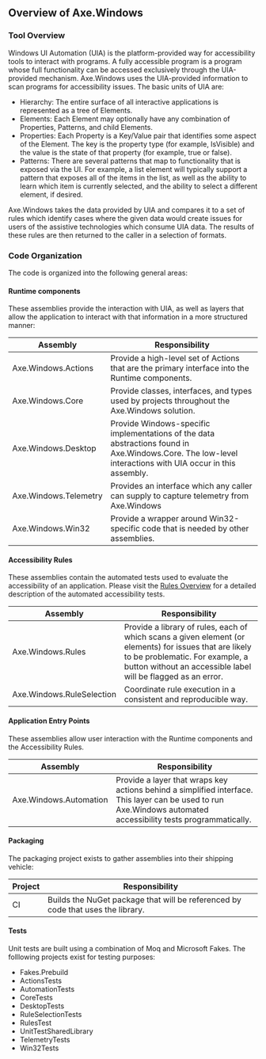 <!-- Copyright (c) Microsoft Corporation. All rights reserved.
     Licensed under the MIT License. -->
     
## Overview of Axe.Windows

### Tool Overview

Windows UI Automation (UIA) is the platform-provided way for accessibility tools to interact with programs. A fully accessible program is a program whose full functionality can be accessed exclusively through the UIA-provided mechanism. Axe.Windows uses the UIA-provided information to scan programs for accessibility issues. The basic units of UIA are:

- Hierarchy: The entire surface of all interactive applications is represented as a tree of Elements.
- Elements: Each Element may optionally have any combination of Properties, Patterns, and child Elements.
- Properties: Each Property is a Key/Value pair that identifies some aspect of the Element. The key is the property type (for example, IsVisible) and the value is the state of that property (for example, true or false).
- Patterns: There are several patterns that map to functionality that is exposed via the UI. For example, a list element will typically support a pattern that exposes all of the items in the list, as well as the ability to learn which item is currently selected, and the ability to select a different element, if desired.

Axe.Windows takes the data provided by UIA and compares it to a set of rules which identify cases where the given data would create issues for users of the assistive technologies which consume UIA data. The results of these rules are then returned to the caller in a selection of formats.

### Code Organization
The code is organized into the following general areas:

#### Runtime components
These assemblies provide the interaction with UIA, as well as layers that allow the application to interact with that information in a more structured manner:

Assembly | Responsibility
--- | ---
Axe.Windows.Actions | Provide a high-level set of Actions that are the primary interface into the Runtime components.
Axe.Windows.Core | Provide classes, interfaces, and types used by projects throughout the Axe.Windows solution.
Axe.Windows.Desktop | Provide Windows-specific implementations of the data abstractions found in Axe.Windows.Core. The low-level interactions with UIA occur in this assembly.
Axe.Windows.Telemetry | Provides an interface which any caller can supply to capture telemetry from Axe.Windows
Axe.Windows.Win32 | Provide a wrapper around Win32-specific code that is needed by other assemblies.

#### Accessibility Rules
These assemblies contain the automated tests used to evaluate the accessibility of an application. Please visit the [Rules Overview](./RulesOverview.md) for a detailed description of the automated accessibility tests.

Assembly | Responsibility
--- | ---
Axe.Windows.Rules | Provide a library of rules, each of which scans a given element (or elements) for issues that are likely to be problematic. For example, a button without an accessible label will be flagged as an error.
Axe.Windows.RuleSelection | Coordinate rule execution in a consistent and reproducible way.

#### Application Entry Points
These assemblies allow user interaction with the Runtime components and the Accessibility Rules.

Assembly | Responsibility
--- | ---
Axe.Windows.Automation | Provide a layer that wraps key actions behind a simplified interface. This layer can be used to run Axe.Windows automated accessibility tests programmatically.

#### Packaging
The packaging project exists to gather assemblies into their shipping vehicle:

Project | Responsibility
--- | ---
CI | Builds the NuGet package that will be referenced by code that uses the library.

#### Tests
Unit tests are built using a combination of Moq and Microsoft Fakes. The folllowing projects exist for testing purposes:
- Fakes.Prebuild
- ActionsTests
- AutomationTests
- CoreTests
- DesktopTests
- RuleSelectionTests
- RulesTest
- UnitTestSharedLibrary
- TelemetryTests
- Win32Tests 
